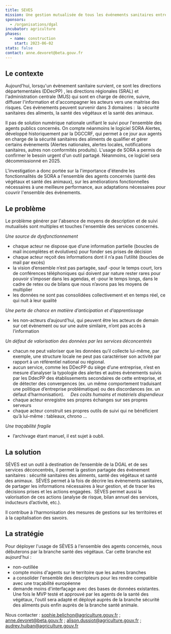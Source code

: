 ```yaml
---
title: SEVES
mission: Une gestion mutualisée de tous les événements sanitaires entre la DGAL et les services déconcentrés
sponsors:
  - /organisations/dgal
incubator: agriculture
phases:
  - name: construction
    start: 2023-06-02
stats: false
contact: anne.devoret@beta.gouv.fr
---
```

## Le contexte
Aujourd'hui, lorsqu'un évènement sanitaire survient, ce sont les directions départementales (DDecPP) , les directions régionales (SRAL) et l'administration centrale (MUS) qui sont en charge de décrire, suivre, diffuser l'information et d'accompagner les acteurs vers une maitrise des risques. Ces évènements peuvent survenir dans 3 domaines :  la sécurité sanitaires des aliments, la santé des végétaux et la santé des animaux. 

Il pas de solution numérique nationale unifiant le suivi pour l'ensemble des agents publics concernés. On compte néanmoins le logiciel SORA Alertes, développé historiquement par la DGCCRF, qui permet à ce jour aux agents en charge de la sécurité sanitaires des aliments de qualifier et gérer certains évènements (Alertes nationales, alertes locales, notifications sanitaires, autres non conformités produits). L'usage de SORA a permis de confirmer le besoin urgent d'un outil partagé. Néanmoins, ce logiciel sera décommissionné en 2025.

L'investigation a donc portée sur la l'importance d'étendre les fonctionnalités de SORA a l'ensemble des agents concernés (santé des végétaux et santé des animaux), sur les améliorations fonctionnelles nécessaires à une meilleure performance, aux adaptations nécessaires pour couvrir l'ensemble des évènements.

## Le problème

Le problème générer par l'absence de moyens de description et de suivi mutualisés sont multiples et touches l'ensemble des services concernés.

*Une source de dysfonctionnement*
- chaque acteur ne dispose que d’une information partielle (boucles de mail incomplètes et évolutives) pour fonder ses prises de décision
- chaque acteur reçoit des informations dont il n’a pas l’utilité (boucles de mail par excès)
- la vision d’ensemble n’est pas partagée, sauf -pour le temps court, lors de conférences téléphoniques qui doivent par nature rester rares pour pouvoir s’imposer dans les agendas, et -pour le temps longs, dans le cadre de retex ou de bilans que nous n’avons pas les moyens de multiplier
- les données ne sont pas consolidées collectivement et en temps réel, ce qui nuit à leur qualité 

*Une perte de chance en matière d’anticipation et d’apprentissage*
- les non-acteurs d’aujourd’hui, qui peuvent être les acteurs de demain sur cet évènement ou sur une autre similaire, n’ont pas accès à l’information 

*Un défaut de valorisation des données par les services déconcentrés*
- chacun ne peut valoriser que les données qu’il collecte lui-même, par exemple, une structure locale ne peut pas caractériser son activité par rapport à un référentiel national ou régional.
- aucun service, comme les DDecPP du siège d’une entreprise, n’est en mesure d’analyser la typologie des alertes et autres évènements suivis par les DdecPP des établissements secondaires de cette entreprise, et de détecter des convergences (ex. un même comportement traduisant une politique d’entreprise problématique) ou des discordances (ex. un défaut d’harmonisation).  
 
*Des coûts humains et matériels dispendieux*
- chaque acteur enregistre ses propres échanges sur ses propres serveurs
- chaque acteur construit ses propres outils de suivi qui ne bénéficient qu’à lui-même : tableaux, chrono …

*Une traçabilité fragile*
- l’archivage étant manuel, il est sujet à oubli. 

## La solution 

SÈVES est un outil à destination de l’ensemble de la DGAL et de ses services déconcentrés, il permet la gestion partagée des événement sanitaires : sécurité sanitaires des aliments, santé des végétaux et santé des animaux. 
SÈVES permet à la fois de décrire les évènements sanitaires, de partager les informations nécessaires à leur gestion, et de tracer les décisions prises et les actions engagées. 
SÈVES permet aussi la valorisation de ces actions (analyse de risque, bilan annuel des services, inducteurs d’activité, etc.). 

Il contribue à l’harmonisation des mesures de gestions sur les territoires et à la capitalisation des savoirs. 

## La stratégie 

Pour déployer l'usage de SÈVES à l'ensemble des agents concernés, nous débuterons par la branche santé des végétaux. 
Car cette branche est aujourd'hui : 
- non-outillée
- compte moins d'agents sur le territoire que les autres branches
- a consolider l'ensemble des descripteurs pour les rendre compatible avec une traçabilité européenne
- demande moins d'interfaçage avec des bases de données existantes.
Une fois le MVP testé et approuvé par les agents de la santé des végétaux, l'outil sera adapté et déployé auprès de la branche sécurité des aliments puis enfin auprès de la branche santé animale. 

Nous contacter : sophie.belichon@agriculture.gouv.fr ; anne.devoret@beta.gouv.fr ; alison.dussiot@agriculture.gouv.fr ; audrey.huiban@agriculture.gouv.fr
